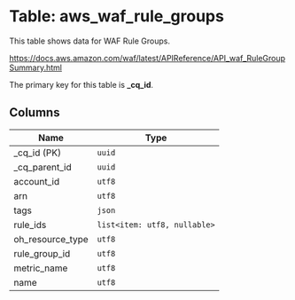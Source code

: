 # Table: aws_waf_rule_groups

This table shows data for WAF Rule Groups.

https://docs.aws.amazon.com/waf/latest/APIReference/API_waf_RuleGroupSummary.html

The primary key for this table is **_cq_id**.

## Columns

| Name          | Type          |
| ------------- | ------------- |
|_cq_id (PK)|`uuid`|
|_cq_parent_id|`uuid`|
|account_id|`utf8`|
|arn|`utf8`|
|tags|`json`|
|rule_ids|`list<item: utf8, nullable>`|
|oh_resource_type|`utf8`|
|rule_group_id|`utf8`|
|metric_name|`utf8`|
|name|`utf8`|